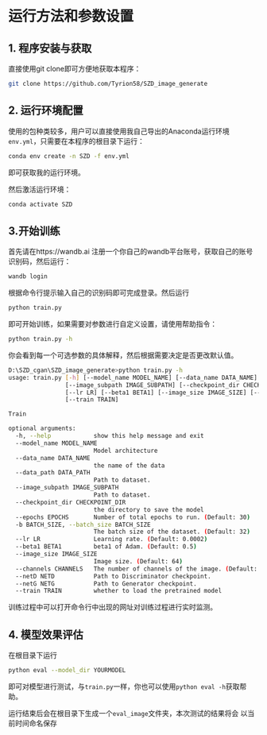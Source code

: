 # 运行方法和参数设置
## 1. 程序安装与获取
直接使用git clone即可方便地获取本程序：
``` bash
git clone https://github.com/Tyrion58/SZD_image_generate
```
## 2. 运行环境配置
使用的包种类较多，用户可以直接使用我自己导出的Anaconda运行环境`env.yml`，只需要在本程序的根目录下运行：

```bash
conda env create -n SZD -f env.yml
```
即可获取我的运行环境。

然后激活运行环境：
```bash
conda activate SZD
```
## 3.开始训练
首先请在https://wandb.ai 注册一个你自己的wandb平台账号，获取自己的账号识别码，然后运行：
```bash
wandb login
```

根据命令行提示输入自己的识别码即可完成登录。然后运行
```bash
python train.py
```
即可开始训练，如果需要对参数进行自定义设置，请使用帮助指令：
```bash
python train.py -h
```
你会看到每一个可选参数的具体解释，然后根据需要决定是否更改默认值。
```bash
D:\SZD_cgan\SZD_image_generate>python train.py -h
usage: train.py [-h] [--model_name MODEL_NAME] [--data_name DATA_NAME] [--data_path DATA_PATH]
                [--image_subpath IMAGE_SUBPATH] [--checkpoint_dir CHECKPOINT_DIR] [--epochs EPOCHS] [-b BATCH_SIZE]
                [--lr LR] [--beta1 BETA1] [--image_size IMAGE_SIZE] [--channels CHANNELS] [--netD NETD] [--netG NETG]
                [--train TRAIN]

Train

optional arguments:
  -h, --help            show this help message and exit
  --model_name MODEL_NAME
                        Model architecture
  --data_name DATA_NAME
                        the name of the data
  --data_path DATA_PATH
                        Path to dataset.
  --image_subpath IMAGE_SUBPATH
                        Path to dataset.
  --checkpoint_dir CHECKPOINT_DIR
                        the directory to save the model
  --epochs EPOCHS       Number of total epochs to run. (Default: 30)
  -b BATCH_SIZE, --batch_size BATCH_SIZE
                        The batch size of the dataset. (Default: 32)
  --lr LR               Learning rate. (Default: 0.0002)
  --beta1 BETA1         beta1 of Adam. (Default: 0.5)
  --image_size IMAGE_SIZE
                        Image size. (Default: 64)
  --channels CHANNELS   The number of channels of the image. (Default: 1)
  --netD NETD           Path to Discriminator checkpoint.
  --netG NETG           Path to Generator checkpoint.
  --train TRAIN         whether to load the pretrained model
```
训练过程中可以打开命令行中出现的网址对训练过程进行实时监测。

## 4. 模型效果评估
在根目录下运行
```bash
python eval --model_dir YOURMODEL
```
即可对模型进行测试，与`train.py`一样，你也可以使用`python eval -h`获取帮助。

运行结束后会在根目录下生成一个`eval_image`文件夹，本次测试的结果将会 以当前时间命名保存
